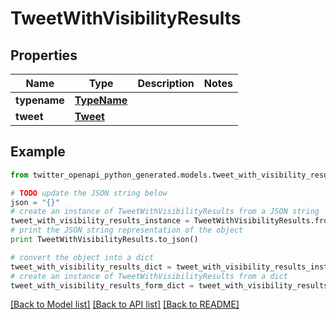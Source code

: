 # TweetWithVisibilityResults


## Properties

Name | Type | Description | Notes
------------ | ------------- | ------------- | -------------
**typename** | [**TypeName**](TypeName.md) |  | 
**tweet** | [**Tweet**](Tweet.md) |  | 

## Example

```python
from twitter_openapi_python_generated.models.tweet_with_visibility_results import TweetWithVisibilityResults

# TODO update the JSON string below
json = "{}"
# create an instance of TweetWithVisibilityResults from a JSON string
tweet_with_visibility_results_instance = TweetWithVisibilityResults.from_json(json)
# print the JSON string representation of the object
print TweetWithVisibilityResults.to_json()

# convert the object into a dict
tweet_with_visibility_results_dict = tweet_with_visibility_results_instance.to_dict()
# create an instance of TweetWithVisibilityResults from a dict
tweet_with_visibility_results_form_dict = tweet_with_visibility_results.from_dict(tweet_with_visibility_results_dict)
```
[[Back to Model list]](../README.md#documentation-for-models) [[Back to API list]](../README.md#documentation-for-api-endpoints) [[Back to README]](../README.md)


